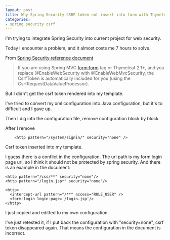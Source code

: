 ```yaml
---
layout: post
title: Why Spring Security CSRF token not insert into form with Thymeleaf template?
categories:
- spring security csrf
---
```


I'm trying to integrate Spring Security into current project for web security.

Today I encounter a problem, and it almost costs me 7 hours to solve.

From [Spring Security reference document](http://docs.spring.io/spring-security/site/docs/3.2.5.RELEASE/reference/htmlsingle/)

> If you are using Spring MVC <form:form> tag or Thymeleaf 2.1+, and you replace
> @EnableWebSecurity with @EnableWebMvcSecurity, the CsrfToken is automatically
> included for you (using the CsrfRequestDataValueProcessor).

But I didn't get the csrf token rendered into my template.

I've tried to convert my xml configuration into Java configuration, but it's to
difficult and I gave up.

Then I dig into the configuration file, remove configuration block by block.

After I remove

```
    <http pattern="/system/signin/" security="none" />
```

Csrf token inserted into my template.

I guess there is a conflict in the configuration. The uri path is my form login
page uri, so I think it should not be protected by spring security. And there is
an example in the document:

```
<http pattern="/css/**" security="none"/>
<http pattern="/login.jsp*" security="none"/>

<http>
  <intercept-url pattern="/**" access="ROLE_USER" />
  <form-login login-page='/login.jsp'/>
</http>
```

I just copied and editted to my own configuration.

I've just retested it, if I put back the configuration with "security=none",
csrf token disappeared again. That means the configuration in the document is
incorrect.
